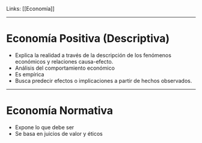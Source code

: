 Links: [[Economía]]
___

# Economía Positiva (Descriptiva)
- Explica la realidad a través de la descripción de los fenómenos económicos y relaciones causa-efecto.
- Análisis del comportamiento económico
- Es empírica
- Busca predecir efectos o implicaciones a partir de hechos observados.

___
# Economía Normativa
- Expone lo que debe ser
- Se basa en juicios de valor y éticos